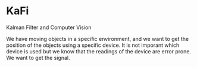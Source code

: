 # KaFi
Kalman Filter and Computer Vision

We have moving objects in a specific environment, and we want to get the position of the objects using a specific device. It is not imporant which device is used but we know that the readings of the device are error prone. We want to get the signal.
